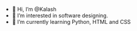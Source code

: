 - 👋 Hi, I’m @Kalash
- 👀 I’m interested in software designing.
- 🌱 I’m currently learning Python, HTML and CSS

<!---
Kashbyte/Kashbyte is a ✨ special ✨ repository because its `README.md` (this file) appears on your GitHub profile.
You can click the Preview link to take a look at your changes.
--->
